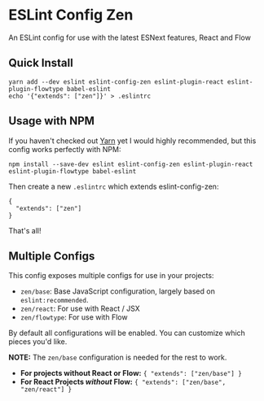 # ESLint Config Zen

An ESLint config for use with the latest ESNext features, React and Flow

## Quick Install

```
yarn add --dev eslint eslint-config-zen eslint-plugin-react eslint-plugin-flowtype babel-eslint
echo '{"extends": ["zen"]}' > .eslintrc
```

## Usage with NPM

If you haven't checked out [Yarn][] yet I would highly recommended, but this config works perfectly with NPM:

```
npm install --save-dev eslint eslint-config-zen eslint-plugin-react eslint-plugin-flowtype babel-eslint
```

Then create a new `.eslintrc` which extends eslint-config-zen:

```
{
  "extends": ["zen"]
}
```

That's all!

## Multiple Configs

This config exposes multiple configs for use in your projects:

* `zen/base`: Base JavaScript configuration, largely based on `eslint:recommended`.
* `zen/react`: For use with React / JSX
* `zen/flowtype`: For use with Flow

By default all configurations will be enabled. You can customize which pieces you'd like.

**NOTE:** The `zen/base` configuration is needed for the rest to work.

* **For projects without React or Flow:** `{ "extends": ["zen/base"] }`
* **For React Projects _without_ Flow:** `{ "extends": ["zen/base", "zen/react"] }`

[Yarn]: https://yarnpkg.com/
